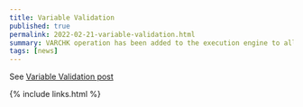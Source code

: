 ```yaml
---
title: Variable Validation
published: true
permalink: 2022-02-21-variable-validation.html
summary: VARCHK operation has been added to the execution engine to allow different validation rules and logging.
tags: [news]
---
```


See [Variable Validation post](https://blog.cdaf.io/posts/2022-02-21-variable-validation/)

{% include links.html %}
